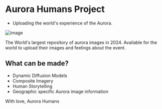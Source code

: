 # Aurora Humans Project 
- Uploading the world's experience of the Aurora.

![image](https://github.com/AuroraHumans/aurora-humans-app/assets/169534024/863df1f3-5c8d-49d9-b9f5-808f77a652e8)


The World's largest repository of aurora images in 2024. Available for the world to upload their images and feelings about the event.

## What can be made?

- Dynamic Diffusion Models
- Composite Imagery
- Human Storytelling
- Geographic specific Aurora image information

With love, Aurora Humans 
